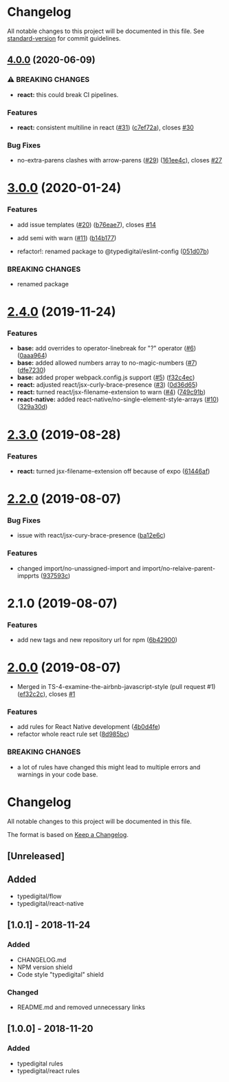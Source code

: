 # Changelog

All notable changes to this project will be documented in this file. See [standard-version](https://github.com/conventional-changelog/standard-version) for commit guidelines.

## [4.0.0](https://github.com/typedigital/eslint-config-typedigital/compare/v3.0.0...v4.0.0) (2020-06-09)


### ⚠ BREAKING CHANGES

* **react:** this could break CI pipelines.

### Features

* **react:** consistent multiline in react ([#31](https://github.com/typedigital/eslint-config-typedigital/issues/31)) ([c7ef72a](https://github.com/typedigital/eslint-config-typedigital/commit/c7ef72acfd51b472540c04ef0932f9fc1e7a1cde)), closes [#30](https://github.com/typedigital/eslint-config-typedigital/issues/30)


### Bug Fixes

* no-extra-parens clashes with arrow-parens ([#29](https://github.com/typedigital/eslint-config-typedigital/issues/29)) ([161ee4c](https://github.com/typedigital/eslint-config-typedigital/commit/161ee4cdb98180d47572a165d9d6e8e9010bf5a3)), closes [#27](https://github.com/typedigital/eslint-config-typedigital/issues/27)

<a name="3.0.0"></a>
# [3.0.0](https://github.com/typedigital/eslint-config-typedigital/compare/v2.4.0...v3.0.0) (2020-01-24)


### Features

* add issue templates ([#20](https://github.com/typedigital/eslint-config-typedigital/issues/20)) ([b76eae7](https://github.com/typedigital/eslint-config-typedigital/commit/b76eae7)), closes [#14](https://github.com/typedigital/eslint-config-typedigital/issues/14)
* add semi with warn ([#11](https://github.com/typedigital/eslint-config-typedigital/issues/11)) ([b14b177](https://github.com/typedigital/eslint-config-typedigital/commit/b14b177))


* refactor!: renamed package to @typedigital/eslint-config ([051d07b](https://github.com/typedigital/eslint-config-typedigital/commit/051d07b))


### BREAKING CHANGES

* renamed package



<a name="2.4.0"></a>
# [2.4.0](https://github.com/typedigital/eslint-config-typedigital/compare/v2.3.0...v2.4.0) (2019-11-24)


### Features

* **base:** add overrides to operator-linebreak for "?" operator ([#6](https://github.com/typedigital/eslint-config-typedigital/issues/6)) ([0aaa964](https://github.com/typedigital/eslint-config-typedigital/commit/0aaa964))
* **base:** added allowed numbers array to no-magic-numbers ([#7](https://github.com/typedigital/eslint-config-typedigital/issues/7)) ([dfe7230](https://github.com/typedigital/eslint-config-typedigital/commit/dfe7230))
* **base:** added proper webpack.config.js support ([#5](https://github.com/typedigital/eslint-config-typedigital/issues/5)) ([f32c4ec](https://github.com/typedigital/eslint-config-typedigital/commit/f32c4ec))
* **react:** adjusted react/jsx-curly-brace-presence ([#3](https://github.com/typedigital/eslint-config-typedigital/issues/3)) ([0d36d65](https://github.com/typedigital/eslint-config-typedigital/commit/0d36d65))
* **react:** turned react/jsx-filename-extension to warn ([#4](https://github.com/typedigital/eslint-config-typedigital/issues/4)) ([749c91b](https://github.com/typedigital/eslint-config-typedigital/commit/749c91b))
* **react-native:** added react-native/no-single-element-style-arrays ([#10](https://github.com/typedigital/eslint-config-typedigital/issues/10)) ([329a30d](https://github.com/typedigital/eslint-config-typedigital/commit/329a30d))



<a name="2.3.0"></a>
# [2.3.0](https://github.com/typedigital/eslint-config-typedigital/compare/v2.2.0...v2.3.0) (2019-08-28)


### Features

* **react:** turned jsx-filename-extension off because of expo ([61446af](https://github.com/typedigital/eslint-config-typedigital/commit/61446af))



<a name="2.2.0"></a>
# [2.2.0](https://github.com/typedigital/eslint-config-typedigital/compare/v2.1.0...v2.2.0) (2019-08-07)


### Bug Fixes

* issue with react/jsx-cury-brace-presence ([ba12e6c](https://github.com/typedigital/eslint-config-typedigital/commit/ba12e6c))


### Features

* changed import/no-unassigned-import and import/no-relaive-parent-impprts ([937593c](https://github.com/typedigital/eslint-config-typedigital/commit/937593c))



<a name="2.1.0"></a>
# 2.1.0 (2019-08-07)


### Features

* add new tags and new repository url for npm ([6b42900](https://github.com/typedigital/eslint-config-typedigital/commit/6b42900))



<a name="2.0.0"></a>
# [2.0.0](https://bitbucket.org/typedigital/eslint-config-typedigital/compare/v1.0.1...v2.0.0) (2019-08-07)


* Merged in TS-4-examine-the-airbnb-javascript-style (pull request #1) ([ef32c2c](https://bitbucket.org/typedigital/eslint-config-typedigital/commits/ef32c2c)), closes [#1](https://bitbucket.org/typedigital/eslint-config-typedigital/issue/1)


### Features

* add rules for React Native development ([4b0d4fe](https://bitbucket.org/typedigital/eslint-config-typedigital/commits/4b0d4fe))
* refactor whole react rule set ([8d985bc](https://bitbucket.org/typedigital/eslint-config-typedigital/commits/8d985bc))


### BREAKING CHANGES

* a lot of rules have changed this might lead to multiple errors and warnings in your code base.



# Changelog

All notable changes to this project will be documented in this file.

The format is based on [Keep a Changelog](https://keepachangelog.com/en/1.0.0/).

## [Unreleased]

## Added

- typedigital/flow
- typedigital/react-native

## [1.0.1] - 2018-11-24

### Added

- CHANGELOG.md
- NPM version shield
- Code style "typedigital" shield

### Changed

- README.md and removed unnecessary links

## [1.0.0] - 2018-11-20

### Added

- typedigital rules
- typedigital/react rules
